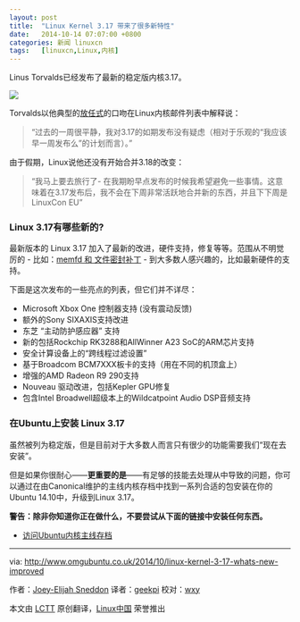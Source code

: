 ```yaml
---
layout: post
title:	"Linux Kernel 3.17 带来了很多新特性"
date:	2014-10-14 07:07:00 +0800 
categories:	新闻 linuxcn 
tags:	[linuxcn,Linux,内核]
---
```



Linus Torvalds已经发布了最新的稳定版内核3.17。


![](/Asserts/Images//attachment/album/201410/14/000935vh874dq4r9s4hll6.jpg)


Torvalds以他典型的[放任式](http://lkml.iu.edu/hypermail/linux/kernel/1410.0/02818.html)的口吻在Linux内核邮件列表中解释说：



> 
> “过去的一周很平静，我对3.17的如期发布没有疑虑（相对于乐观的“我应该早一周发布么”的计划而言）。”
> 
> 
> 


由于假期，Linux说他还没有开始合并3.18的改变：



> 
> “我马上要去旅行了- 在我期盼早点发布的时候我希望避免一些事情。这意味着在3.17发布后，我不会在下周非常活跃地合并新的东西，并且下下周是LinuxCon EU”
> 
> 
> 


### Linux 3.17有哪些新的?


最新版本的 Linux 3.17 加入了最新的改进，硬件支持，修复等等。范围从不明觉厉的 - 比如：[memfd 和 文件密封补丁](http://lwn.net/Articles/607627/) - 到大多数人感兴趣的，比如最新硬件的支持。


下面是这次发布的一些亮点的列表，但它们并不详尽：


* Microsoft Xbox One 控制器支持 (没有震动反馈)
* 额外的Sony SIXAXIS支持改进
* 东芝 “主动防护感应器” 支持
* 新的包括Rockchip RK3288和AllWinner A23 SoC的ARM芯片支持
* 安全计算设备上的“跨线程过滤设置”
* 基于Broadcom BCM7XXX板卡的支持（用在不同的机顶盒上）
* 增强的AMD Radeon R9 290支持
* Nouveau 驱动改进，包括Kepler GPU修复
* 包含Intel Broadwell超级本上的Wildcatpoint Audio DSP音频支持


### 在Ubuntu上安装 Linux 3.17


虽然被列为稳定版，但是目前对于大多数人而言只有很少的功能需要我们“现在去安装”。


但是如果你很耐心——**更重要的是**——有足够的技能去处理从中导致的问题，你可以通过在由Canonical维护的主线内核存档中找到一系列合适的包安装在你的Ubuntu 14.10中，升级到Linux 3.17。


**警告：除非你知道你正在做什么，不要尝试从下面的链接中安装任何东西。**


* [访问Ubuntu内核主线存档](http://kernel.ubuntu.com/%7Ekernel-ppa/mainline/?C=N;O=D)




---


via: <http://www.omgubuntu.co.uk/2014/10/linux-kernel-3-17-whats-new-improved>


作者：[Joey-Elijah Sneddon](https://plus.google.com/117485690627814051450/?rel=author) 译者：[geekpi](https://github.com/geekpi) 校对：[wxy](https://github.com/wxy)


本文由 [LCTT](https://github.com/LCTT/TranslateProject) 原创翻译，[Linux中国](http://linux.cn/) 荣誉推出
